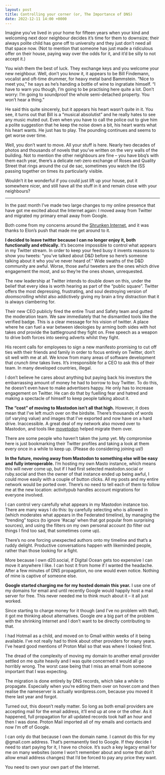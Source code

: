 ```yaml
---
layout: post
title: Controlling your corner (or, The Importance of DNS)
date: 2022-12-11 14:00 +0000
---
```


Imagine you’ve lived in your home for fifteen years when your kind and welcoming next door neighbour decides it’s time for them to downsize; their always polite child has gone off to university and they just don’t need all that space now. (Not to mention that someone has just made a ridiculous offer on their house, paying way over the odds for it, and it’d be silly to not accept it.)

You wish them the best of luck. They exchange keys and you welcome your new neighbour. Well, don’t you know it, it appears to be Bill Findemann, vocalist and oft-time drummer, for heavy metal band Bammstein. “Nice to meet you,” he says as he’s handing a bottle of wine to ingratiate himself. “I have to warn you though, I’m going to be practising here quite a lot. Don’t worry: I’m going to soundproof the whole semi-detached property. You won’t hear a thing.”

He said this quite sincerely, but it appears his heart wasn’t quite in it. You see, it turns out that Bill is a “musical absolutist” and he really hates to see any music muted out. Even when you have to call the police out to give him a polite suggestion that he keep the noise down a bit, his heart wants what his heart wants. He just has to play. The pounding continues and seems to get worse over time.

Well, you don’t want to move. All your stuff is here. Nearly two decades of photos and thousands of novels that you’ve written on the very walls of the building. Not to mention the other neighbours are fine – you have bbq’s with them each year, there’s a delicate net-zero exchange of Roses and Quality Street that rings around the cul de sac, sometimes you watch the ISS passing together on times its particularly visible.

Wouldn’t it be wonderful if you could just lift up your house, put it somewhere nicer, and still have all the stuff in it and remain close with your neighbours?

<hr />

In the past month I’ve made two large changes to my online presence that have got me excited about the Internet again: I moved away from Twitter and migrated my primary email away from Google.

Both come from my concerns around the [Shrunken Internet], and it was thanks to Elon’s push that made me get around to it.

**I decided to leave twitter because I can no longer enjoy it, both functionally and ethically.** It’s become impossible to control what appears in my Twitter stream. In order to keep your feed busy it invents reasons to show you tweets: “you’ve talked about D&D before so here’s someone talking about it who you’ve never heard of.” Wide swaths of the D&D community are awful. Worse, those awful tweeters are the ones which drive engagement the most, and so they’re the ones shown, unrequested.

The new leadership at Twitter intends to double down on this, under the belief that every idea is worth hearing as part of the “public square”. Twitter offers the most depressing, frustrating, and soul destroying version of _doomscrolling_ whilst also addictively giving my brain a tiny distraction that it is always clambering for.

Their new CEO publicly fired the entire Trust and Safety team and gutted the moderation team. We saw immediately that he dismantled tools like the verified badge. This is a clear message for his vision of twitter. A place where he can fuel a war between ideologies by arming both sides with hot takes _and_ provide the battleground they fight on. Free speech as a weapon to drive both forces into seeing adverts whilst they fight.

His recent calls for employees to sign a new manifesto promising to cut off ties with their friends and family in order to focus entirely on Twitter, don’t sit well with me at all. We know from many areas of software development that _crunch time_ takes lives. It’s irresponsible for a CEO to ask this of their team. In many developed countries, illegal.

I don’t believe he cares about anything but paying back his investors the embarrassing amount of money he had to borrow to buy Twitter. To do this, he doesn’t even have to make advertisers happy. He only has to increase engagement on Twitter. He can do that by fuelling fear and hatred and making a spectacle of himself to keep people talking about it.

**The “cost” of moving to Mastodon isn’t all that high.** However, it does mean that I’ve left much over on the birdsite. There’s thousands of words (of varying value) and images that I’ve exported and now have on a hard drive. Inaccessible. A great deal of my network also moved over to Mastodon, and tools like [movetodon] helped migrate them over.

There are some people who haven’t taken the jump yet. My compromise here is just bookmarking their Twitter profiles and taking a look at them every once in a while to keep up. (Please do considering joining us!)

**In the future, moving away from Mastodon to something else will be easy and fully interoperable.** I’m hosting my own Masto instance, which means this will never come up, but if I had first selected mastodon.social or ruby.social and then the owner of that instance ended up being awful, I could move easily with a couple of button clicks. All my posts and my entire network would be ported over. There’s no need to tell each of them to follow me at the new location: activitypub handles account migrations for everyone involved.

I can control very carefully what appears in my Mastodon instance too. There are many ways I do this: by carefully selecting who is allowed in (which moderates what appears in the Federated timeline), by managing the “trending” topics (to ignore ‘#acap’ when that got popular from surprising sources), and using the filters on my own personal account (to filter out things I find too sad, that sometimes come up).

There’s no one forcing unexpected authors onto my timeline and that’s a ruddy delight. Productive conversations happen with likeminded people, rather than those looking for a fight.

More because I own d20.social, if Digital Ocean gets too expensive I can move it anywhere I like. I can host it from home if I wanted the headache. After a few minutes of DNS propagation, no one would even notice. Nothing of mine is captive of someone else.

**Google started charging me for my hosted domain this year.** I use one of my domains for email and until recently Google would happily host a mail server for free. This never needed me to think much about it – it all just worked.

Since starting to charge money for it though (and I’ve no problem with that), it got me thinking about alternatives. Google _are_ a big part of the problem with the shrinking Internet and I don’t want to be directly contributing to that.

I had Hotmail as a child, and moved on to Gmail within weeks of it being available. I’ve not really had to think about other providers for many years. I’ve heard good mentions of Proton Mail so that was where I looked first.

The dread of the complexity of moving my domain to another email provider settled on me quite heavily and I was quite concerned it would all go horribly wrong. The worst case being that I miss an email from someone important that I was expecting.

The migration is done entirely by DNS records, which take a while to propagate. Especially when you’re editing them over on hover.com and then realise the nameserver is actually wordpress.com, because you moved it there last year and forgot.

Turned out, this doesn’t really matter. So long as both email providers are accepting mail for the email address, it’ll end up at one or the other. As it happened, full propagation for all updated records took half an hour and then I was done. Proton Mail imported all of my emails and contacts and now I’m off of Google.

I can only do that because I own the domain name. I cannot do this for my @gmail.com address. That’s permanently tied to Google. If they decide I need to start paying for it, I have no choice. It’s such a key legacy email for me on many websites (some I won’t remember about and some that don’t allow email address changes) that I’d be forced to pay any price they want.

You need to own your own part of the Internet.

[Shrunken Internet]: https://technicallyshane.com/2022/11/16/the-shrunken-internet.html
[movetodon]: https://www.movetodon.org/
